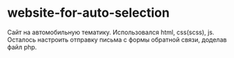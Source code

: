 # website-for-auto-selection
Сайт на автомобильную тематику.
Использовался html, css(scss), js. Осталось настроить отправку письма с формы обратной связи, доделав файл php.
